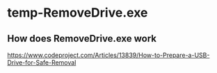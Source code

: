 # temp-RemoveDrive.exe

## How does RemoveDrive.exe work

https://www.codeproject.com/Articles/13839/How-to-Prepare-a-USB-Drive-for-Safe-Removal
